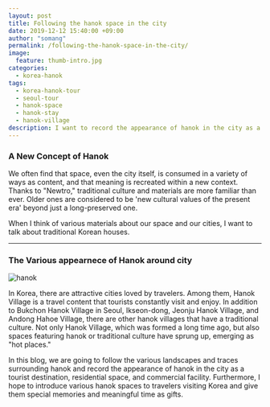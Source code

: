 ```yaml
---
layout: post
title: Following the hanok space in the city
date: 2019-12-12 15:40:00 +09:00
author: "somang"
permalink: /following-the-hanok-space-in-the-city/
image:
  feature: thumb-intro.jpg
categories:
  - korea-hanok
tags:
  - korea-hanok-tour
  - seoul-tour
  - hanok-space
  - hanok-stay
  - hanok-village
description: I want to record the appearance of hanok in the city as a tourist destination, residential space, and commercial facility by following the various landscapes and traces surrounding it.
---
```


### A New Concept of Hanok



We often find that space, even the city itself, is consumed in a variety of ways as content, and that meaning is recreated within a new context. Thanks to "Newtro," traditional culture and materials are more familiar than ever. Older ones are considered to be 'new cultural values of the present era' beyond just a long-preserved one.

When I think of various materials about our space and our cities, I want to talk about traditional Korean houses.



******



### The Various appearnece of Hanok around city





![hanok](/img/post/01/hanok-01.jpg)

In Korea, there are attractive cities loved by travelers. Among them, Hanok Village is a travel content that tourists constantly visit and enjoy. In addition to Bukchon Hanok Village in Seoul, Ikseon-dong, Jeonju Hanok Village, and Andong Hahoe Village, there are other hanok villages that have a traditional culture. Not only Hanok Village, which was formed a long time ago, but also spaces featuring hanok or traditional culture have sprung up, emerging as "hot places."



In this blog, we are going to follow the various landscapes and traces surrounding hanok and record the appearance of hanok in the city as a tourist destination, residential space, and commercial facility. Furthermore, I hope to introduce various hanok spaces to travelers visiting Korea and give them special memories and meaningful time as gifts.
